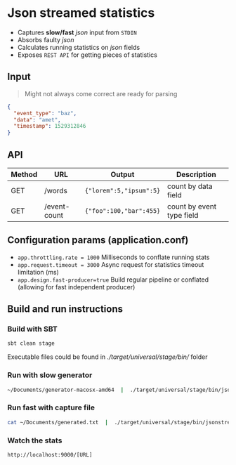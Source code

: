 # Json streamed statistics

* Captures **slow/fast** *json* input from `STDIN`
* Absorbs faulty *json*
* Calculates running statistics on *json* fields
* Exposes `REST API` for getting pieces of statistics

## Input

> Might not always come correct are ready for parsing

```json
{ 
  "event_type": "baz",     
  "data": "amet",           
  "timestamp": 1529312846   
}
```

## API

|Method| URL               | Output                  | Description    |
|---   | -----------       | -----------             |----------------|
|GET   | /words            | `{"lorem":5,"ipsum":5}` | count by data field |
|GET   | /event-count      | `{"foo":100,"bar":455}` | count by event type field |

## Configuration params (application.conf)

- `app.throttling.rate = 1000` 
Milliseconds to conflate running stats
- `app.request.timeout = 3000` 
Async request for statistics timeout limitation (ms)
- `app.design.fast-producer=true` 
Build regular pipeline or conflated (allowing for fast independent producer)


## Build and run instructions

### Build with SBT
```bash
sbt clean stage
```
Executable files could be found in *./target/universal/stage/bin/* folder


### Run with slow generator
```bash
~/Documents/generator-macosx-amd64  |  ./target/universal/stage/bin/jsonstreaming
```

### Run fast with capture file
```bash
cat ~/Documents/generated.txt  |  ./target/universal/stage/bin/jsonstreaming -DFAST_PRODUCER=true
```

### Watch the stats
```http://localhost:9000/[URL]```